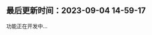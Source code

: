 <!--
 * @Description: 加密单向哈希算法库
 * @Author: panrui
 * @Date: 2023-09-04 14:59:00
 * @LastEditTime: 2023-09-04 14:59:17
 * @LastEditors: panrui
 * 不忘初心,不负梦想
-->

## 最后更新时间：2023-09-04 14-59-17

功能正在开发中...
